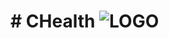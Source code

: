 # # CHealth  ![LOGO](https://i.postimg.cc/ry7MKy3n/Imagen-de-Whats-App-2024-05-24-a-las-12-33-42-22165b10.jpg)
